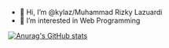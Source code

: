 - 👋 Hi, I’m @kylaz/Muhammad Rizky Lazuardi
- 👀 I’m interested in Web Programming

[![Anurag's GitHub stats](https://github-readme-stats.vercel.app/api?username=kylaz)](https://github.com/anuraghazra/github-readme-stats)

<!-- - 🌱 I’m currently learning Javascript, NodeJS, ReactJS, Laravel and etc -->
<!-- - 💞️ I’m looking to collaborate on ... -->
<!-- - 📫 How to reach me ... -->

<!---
kylaz/kylaz is a ✨ special ✨ repository because its `README.md` (this file) appears on your GitHub profile.
You can click the Preview link to take a look at your changes.
--->

